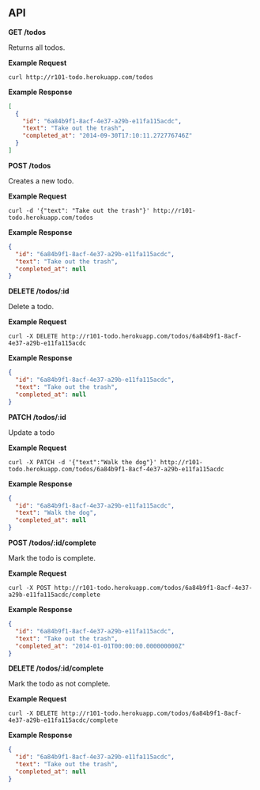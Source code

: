 ## API

**GET /todos**

Returns all todos.

**Example Request**

```console
curl http://r101-todo.herokuapp.com/todos
```

**Example Response**

```json
[
  {
    "id": "6a84b9f1-8acf-4e37-a29b-e11fa115acdc",
    "text": "Take out the trash",
    "completed_at": "2014-09-30T17:10:11.272776746Z"
  }
]
```

**POST /todos**

Creates a new todo.

**Example Request**

```console
curl -d '{"text": "Take out the trash"}' http://r101-todo.herokuapp.com/todos
```

**Example Response**

```json
{
  "id": "6a84b9f1-8acf-4e37-a29b-e11fa115acdc",
  "text": "Take out the trash",
  "completed_at": null
}
```

**DELETE /todos/:id**

Delete a todo.

**Example Request**

```console
curl -X DELETE http://r101-todo.herokuapp.com/todos/6a84b9f1-8acf-4e37-a29b-e11fa115acdc
```

**Example Response**

```json
{
  "id": "6a84b9f1-8acf-4e37-a29b-e11fa115acdc",
  "text": "Take out the trash",
  "completed_at": null
}
```

**PATCH /todos/:id**

Update a todo

**Example Request**

```console
curl -X PATCH -d '{"text":"Walk the dog"}' http://r101-todo.herokuapp.com/todos/6a84b9f1-8acf-4e37-a29b-e11fa115acdc
```

**Example Response**

```json
{
  "id": "6a84b9f1-8acf-4e37-a29b-e11fa115acdc",
  "text": "Walk the dog",
  "completed_at": null
}
```

**POST /todos/:id/complete**

Mark the todo is complete.

**Example Request**

```console
curl -X POST http://r101-todo.herokuapp.com/todos/6a84b9f1-8acf-4e37-a29b-e11fa115acdc/complete
```

**Example Response**

```json
{
  "id": "6a84b9f1-8acf-4e37-a29b-e11fa115acdc",
  "text": "Take out the trash",
  "completed_at": "2014-01-01T00:00:00.000000000Z"
}
```

**DELETE /todos/:id/complete**

Mark the todo as not complete.

**Example Request**

```console
curl -X DELETE http://r101-todo.herokuapp.com/todos/6a84b9f1-8acf-4e37-a29b-e11fa115acdc/complete
```

**Example Response**

```json
{
  "id": "6a84b9f1-8acf-4e37-a29b-e11fa115acdc",
  "text": "Take out the trash",
  "completed_at": null
}
```
